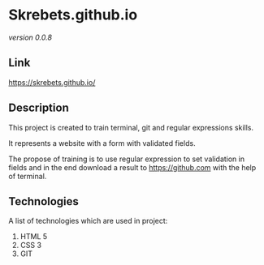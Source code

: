 # Skrebets.github.io

*version 0.0.8*

## Link

https://skrebets.github.io/

## Description

This project is created to train terminal, git and regular expressions skills.

It represents a website with a form with validated fields.

The propose of training is to use regular expression to set validation in fields and in the end download a result to https://github.com with the help of terminal.

## Technologies

A list of technologies which are used in project:

1. HTML 5
2. CSS 3
4. GIT

